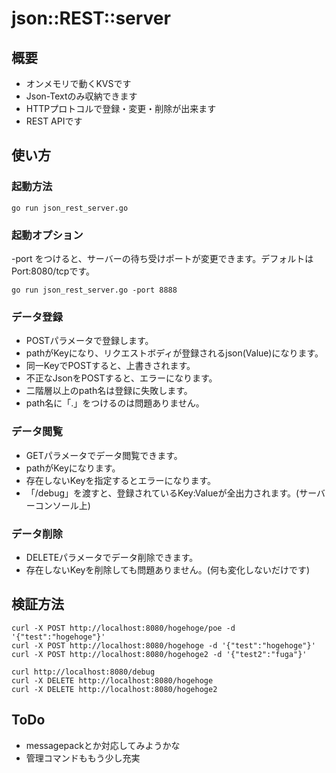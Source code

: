 # json::REST::server

## 概要

* オンメモリで動くKVSです
* Json-Textのみ収納できます
* HTTPプロトコルで登録・変更・削除が出来ます
* REST APIです


## 使い方

### 起動方法

```
go run json_rest_server.go

```


### 起動オプション
-port をつけると、サーバーの待ち受けポートが変更できます。デフォルトはPort:8080/tcpです。

```
go run json_rest_server.go -port 8888
```


### データ登録
* POSTパラメータで登録します。
* pathがKeyになり、リクエストボディが登録されるjson(Value)になります。
* 同一KeyでPOSTすると、上書きされます。
* 不正なJsonをPOSTすると、エラーになります。
* 二階層以上のpath名は登録に失敗します。
* path名に「.」をつけるのは問題ありません。


### データ閲覧
* GETパラメータでデータ閲覧できます。
* pathがKeyになります。
* 存在しないKeyを指定するとエラーになります。
* 「/debug」を渡すと、登録されているKey:Valueが全出力されます。(サーバーコンソール上)


### データ削除
* DELETEパラメータでデータ削除できます。
* 存在しないKeyを削除しても問題ありません。(何も変化しないだけです)


## 検証方法
```
curl -X POST http://localhost:8080/hogehoge/poe -d '{"test":"hogehoge"}'
curl -X POST http://localhost:8080/hogehoge -d '{"test":"hogehoge"}'
curl -X POST http://localhost:8080/hogehoge2 -d '{"test2":"fuga"}'

curl http://localhost:8080/debug
curl -X DELETE http://localhost:8080/hogehoge
curl -X DELETE http://localhost:8080/hogehoge2
```

## ToDo

* messagepackとか対応してみようかな
* 管理コマンドももう少し充実


